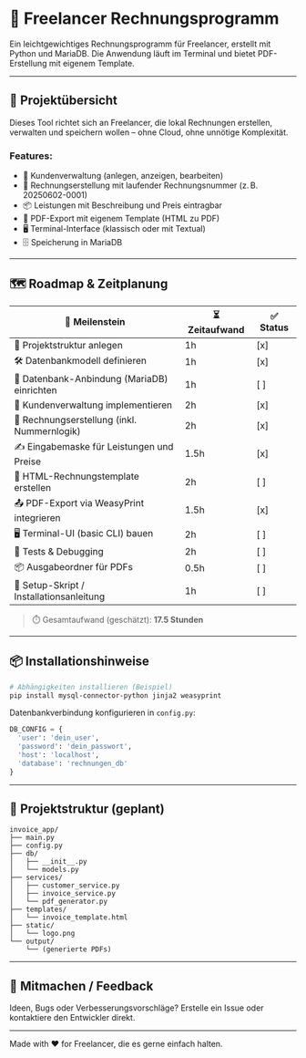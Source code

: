 # 💼 Freelancer Rechnungsprogramm

Ein leichtgewichtiges Rechnungsprogramm für Freelancer, erstellt mit Python und MariaDB. Die Anwendung läuft im Terminal und bietet PDF-Erstellung mit eigenem Template.

---

## 🚀 Projektübersicht

Dieses Tool richtet sich an Freelancer, die lokal Rechnungen erstellen, verwalten und speichern wollen – ohne Cloud, ohne unnötige Komplexität.

### Features:

* 👤 Kundenverwaltung (anlegen, anzeigen, bearbeiten)
* 🧾 Rechnungserstellung mit laufender Rechnungsnummer (z. B. 20250602-0001)
* 📦 Leistungen mit Beschreibung und Preis eintragbar
* 📄 PDF-Export mit eigenem Template (HTML zu PDF)
* 🖥️ Terminal-Interface (klassisch oder mit Textual)
* 🗄️ Speicherung in MariaDB

---

## 🗺️ Roadmap & Zeitplanung

| 🧩 Meilenstein                              | ⏳ Zeitaufwand | ✅ Status |
| ------------------------------------------- | ------------- | -------- |
| 📁 Projektstruktur anlegen                  | 1h            | \[x]     |
| 🛠️ Datenbankmodell definieren               | 1h            | \[x]     |
| 🔗 Datenbank-Anbindung (MariaDB) einrichten | 1h            | \[ ]     |
| 👥 Kundenverwaltung implementieren          | 2h            | \[x]     |
| 🧾 Rechnungserstellung (inkl. Nummernlogik) | 2h            | \[x]     |
| ✍️ Eingabemaske für Leistungen und Preise   | 1.5h          | \[x]     |
| 📄 HTML-Rechnungstemplate erstellen         | 2h            | \[ ]     |
| 📤 PDF-Export via WeasyPrint integrieren    | 1.5h          | \[x]     |
| 🖥️ Terminal-UI (basic CLI) bauen            | 2h            | \[ ]     |
| 🧪 Tests & Debugging                        | 2h            | \[ ]     |
| 📦 Ausgabeordner für PDFs                   | 0.5h          | \[ ]     |
| 🧰 Setup-Skript / Installationsanleitung    | 1h            | \[ ]     |

> ⏱️ Gesamtaufwand (geschätzt): **17.5 Stunden**

---

## 📦 Installationshinweise

```bash
# Abhängigkeiten installieren (Beispiel)
pip install mysql-connector-python jinja2 weasyprint
```

Datenbankverbindung konfigurieren in `config.py`:

```python
DB_CONFIG = {
  'user': 'dein_user',
  'password': 'dein_passwort',
  'host': 'localhost',
  'database': 'rechnungen_db'
}
```

---

## 📁 Projektstruktur (geplant)

```
invoice_app/
├── main.py
├── config.py
├── db/
│   ├── __init__.py
│   └── models.py
├── services/
│   ├── customer_service.py
│   ├── invoice_service.py
│   └── pdf_generator.py
├── templates/
│   └── invoice_template.html
├── static/
│   └── logo.png
└── output/
    └── (generierte PDFs)
```

---

## 🙌 Mitmachen / Feedback

Ideen, Bugs oder Verbesserungsvorschläge? Erstelle ein Issue oder kontaktiere den Entwickler direkt.

---

Made with ❤️ for Freelancer, die es gerne einfach halten.
